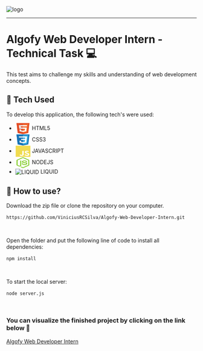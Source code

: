 <img 
  src="https://media.licdn.com/dms/image/C4E0BAQHd1pdz5lJgpg/company-logo_200_200/0/1652967161896?e=2147483647&v=beta&t=ssd-f4Fdjc0yZoGlnZ-hkj3U0SolMC9UJGr7wx1Y83A" 
  alt="logo" 
  style="width:100px;"
/>

<hr/>

# Algofy Web Developer Intern - Technical Task :computer:

This test aims to challenge my skills and understanding of web development concepts.

## :rocket: Tech Used

To develop this application, the following tech's were used:

- <img align="center" alt="HTML" height="30" width="40" src="https://raw.githubusercontent.com/devicons/devicon/master/icons/html5/html5-original.svg"> HTML5
- <img align="center" alt="CSS" height="30" width="40" src="https://raw.githubusercontent.com/devicons/devicon/master/icons/css3/css3-original.svg"> CSS3 
- <img align="center" alt="JS" height="30" width="40" src="https://raw.githubusercontent.com/devicons/devicon/master/icons/javascript/javascript-plain.svg"> JAVASCRIPT
- <img align="center" alt="JS" height="30" width="40" src="https://raw.githubusercontent.com/devicons/devicon/master/icons/nodejs/nodejs-plain.svg"> NODEJS
- <img align="center" alt="LIQUID" height="40" width="40" src="https://sissel.gallerycdn.vsassets.io/extensions/sissel/shopify-liquid/3.2.2/1670939500341/Microsoft.VisualStudio.Services.Icons.Default"> LIQUID

## :thinking: How to use?

Download the zip file or clone the repository on your computer.
<br/>

```
https://github.com/ViniciusRCSilva/Algofy-Web-Developer-Intern.git
```
<br/>

Open the folder and put the following line of code to install all dependencies: 
<br/>

```
npm install
```
<br/>

To start the local server: 
<br/>

```
node server.js
```
<br/>

### You can visualize the finished project by clicking on the link below :arrow_down_small:

<a href="https://algofy-web-developer-intern.onrender.com/" target="_blank">Algofy Web Developer Intern</a>
